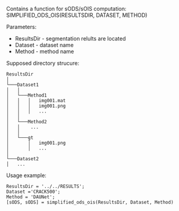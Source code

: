 Contains a function for sODS/sOIS computation:
SIMPLIFIED_ODS_OIS(RESULTSDIR, DATASET, METHOD)

Parameters:
- ResultsDir - segmentation relults are located
- Dataset - dataset name 
-  Method - method name

Supposed directory strucure:
```
ResultsDir
│
└───Dataset1
│   │
│   └───Method1
│   │   │   img001.mat
│   │   │   img001.png
│   │   │   ...
│   │   
│   └───Method2
│   │    ...
│   │
│   └───gt
│       │   img001.png
│       │   ...
│
└───Dataset2
│   ...
```           
           
Usage example:
```
ResultsDir = '../../RESULTS';
Dataset ='CRACK500';
Method = 'DAUNet';
[sODS, sODS] = simplified_ods_ois(ResultsDir, Dataset, Method)
```
